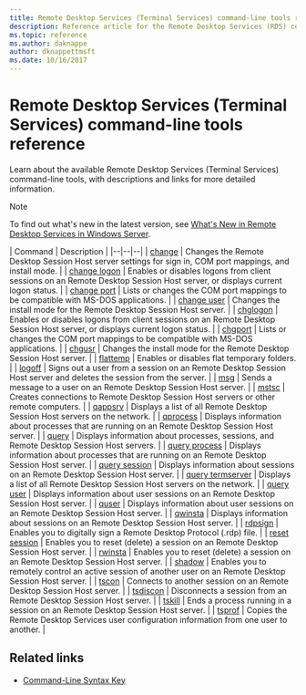 ```yaml
---
title: Remote Desktop Services (Terminal Services) command-line tools reference
description: Reference article for the Remote Desktop Services (RDS) command-line tools.
ms.topic: reference
ms.author: daknappe
author: dknappettmsft
ms.date: 10/16/2017
---
```



# Remote Desktop Services (Terminal Services) command-line tools reference



Learn about the available Remote Desktop Services (Terminal Services) command-line tools, with descriptions and links for more detailed information.

> [!NOTE]
> To find out what's new in the latest version, see [What's New in Remote Desktop Services in Windows Server](/previous-versions/windows/it-pro/windows-server-2012-r2-and-2012/dn283323(v=ws.11)).

| Command | Description |
|--|--|--|
| [change](change.md) | Changes the Remote Desktop Session Host server settings for sign in, COM port mappings, and install mode. |
| [change logon](change-logon.md) | Enables or disables logons from client sessions on an Remote Desktop Session Host server, or displays current logon status. |
| [change port](change-port.md) | Lists or changes the COM port mappings to be compatible with MS-DOS applications. |
| [change user](change-user.md) | Changes the install mode for the Remote Desktop Session Host server. |
| [chglogon](chglogon.md) | Enables or disables logons from client sessions on an Remote Desktop Session Host server, or displays current logon status. |
| [chgport](chgport.md) | Lists or changes the COM port mappings to be compatible with MS-DOS applications. |
| [chgusr](chgusr.md) | Changes the install mode for the Remote Desktop Session Host server. |
| [flattemp](flattemp.md) | Enables or disables flat temporary folders. |
| [logoff](logoff.md) | Signs out a user from a session on an Remote Desktop Session Host server and deletes the session from the server. |
| [msg](msg.md) | Sends a message to a user on an Remote Desktop Session Host server. |
| [mstsc](mstsc.md) | Creates connections to Remote Desktop Session Host servers or other remote computers. |
| [qappsrv](qappsrv.md) | Displays a list of all Remote Desktop Session Host servers on the network. |
| [qprocess](qprocess.md) | Displays information about processes that are running on an Remote Desktop Session Host server. |
| [query](query.md) | Displays information about processes, sessions, and Remote Desktop Session Host servers. |
| [query process](query-process.md) | Displays information about processes that are running on an Remote Desktop Session Host server. |
| [query session](query-session.md) | Displays information about sessions on an Remote Desktop Session Host server. |
| [query termserver](query-termserver.md) | Displays a list of all Remote Desktop Session Host servers on the network. |
| [query user](query-user.md) | Displays information about user sessions on an Remote Desktop Session Host server. |
| [quser](quser.md) | Displays information about user sessions on an Remote Desktop Session Host server. |
| [qwinsta](qwinsta.md) | Displays information about sessions on an Remote Desktop Session Host server. |
| [rdpsign](rdpsign.md) | Enables you to digitally sign a Remote Desktop Protocol (.rdp) file. |
| [reset session](reset-session.md) | Enables you to reset (delete) a session on an Remote Desktop Session Host server. |
| [rwinsta](rwinsta.md) | Enables you to reset (delete) a session on an Remote Desktop Session Host server. |
| [shadow](shadow.md) | Enables you to remotely control an active session of another user on an Remote Desktop Session Host server. |
| [tscon](tscon.md) | Connects to another session on an Remote Desktop Session Host server. |
| [tsdiscon](tsdiscon.md) | Disconnects a session from an Remote Desktop Session Host server. |
| [tskill](tskill.md) | Ends a process running in a session on an Remote Desktop Session Host server. |
| [tsprof](tsprof.md) | Copies the Remote Desktop Services user configuration information from one user to another. |

## Related links

- [Command-Line Syntax Key](command-line-syntax-key.md)
